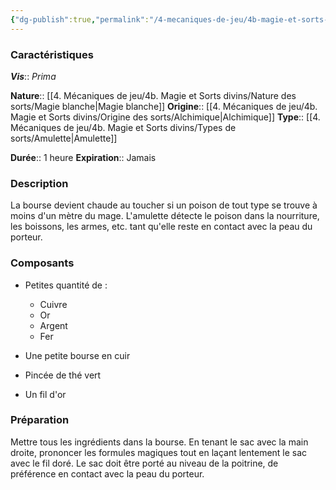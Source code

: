 ```yaml
---
{"dg-publish":true,"permalink":"/4-mecaniques-de-jeu/4b-magie-et-sorts-divins/liste-de-sorts/vis-prima/amulette-contre-le-poison/"}
---
```



### Caractéristiques 

***Vis***:: _Prima_

**Nature**:: [[4. Mécaniques de jeu/4b. Magie et Sorts divins/Nature des sorts/Magie blanche\|Magie blanche]]
**Origine**:: [[4. Mécaniques de jeu/4b. Magie et Sorts divins/Origine des sorts/Alchimique\|Alchimique]]
**Type**:: [[4. Mécaniques de jeu/4b. Magie et Sorts divins/Types de sorts/Amulette\|Amulette]]

**Durée**:: 1 heure
**Expiration**:: Jamais

### Description

La bourse devient chaude au toucher si un poison de tout type se trouve à moins d'un mètre du mage. L'amulette détecte le poison dans la nourriture, les boissons, les armes, etc. tant qu'elle reste en contact avec la peau du porteur.

### Composants

- Petites quantité de :
	- Cuivre
	- Or
	- Argent 
	- Fer

- Une petite bourse en cuir
- Pincée de thé vert
- Un fil d'or

### Préparation

Mettre tous les ingrédients dans la bourse. En tenant le sac avec la main droite, prononcer les formules magiques tout en laçant lentement le sac avec le fil doré. 
Le sac doit être porté au niveau de la poitrine, de préférence en contact avec la peau du porteur.




